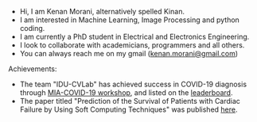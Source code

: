 * Hi, I am Kenan Morani, alternatively spelled Kinan.
* I am interested in Machine Learning, Image Processing and python coding.
* I am currently a PhD student in Electrical and Electronics Engineering.
* I look to collaborate with academicians, programmers and all others.
* You can always reach me on my gmail (kenan.morani@gmail.com)


Achievements:
* The team "IDU-CVLab" has achieved success in COVID-19 diagnosis through [MIA-COVID-19 workshop](https://lnkd.in/eWwpPA6t), and listed on the [leaderboard](https://cpb-eu-w2.wpmucdn.com/blogs.lincoln.ac.uk/dist/c/6133/files/2022/03/iccv_cov19d_leaderboard.pdf).
* The paper titled "Prediction of the Survival of Patients with Cardiac Failure by Using Soft Computing Techniques" was published [here](https://cpb-eu-w2.wpmucdn.com/blogs.lincoln.ac.uk/dist/c/6133/files/2022/03/iccv_cov19d_leaderboard.pdf).
